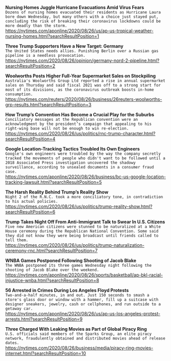 **Nursing Homes Juggle Hurricane Evacuations Amid Virus Fears**\
`Dozens of nursing homes evacuated their residents as Hurricane Laura bore down Wednesday, but many others with a choice just stayed put, concluding the risk of breaking their coronavirus lockdowns could be more deadly than the storm.`\
https://nytimes.com/aponline/2020/08/26/us/ap-us-tropical-weather-nursing-homes.html?searchResultPosition=1

**Three Trump Supporters Have a New Target: Germany**\
`The United States needs allies. Punishing Berlin over a Russian gas pipeline is a needless provocation.`\
https://nytimes.com/2020/08/26/opinion/germany-nord-2-pipeline.html?searchResultPosition=2

**Woolworths Posts Higher Full-Year Supermarket Sales on Stockpiling**\
`Australia's Woolworths Group Ltd reported a rise in annual supermarket sales on Thursday and said fiscal 2021 was off to a strong start for most of its divisions, as the coronavirus outbreak boosts in-home consumption.`\
https://nytimes.com/reuters/2020/08/26/business/26reuters-woolworths-grp-results.html?searchResultPosition=3

**How Trump’s Convention Has Become a Crucial Play for the Suburbs**\
`Conciliatory messages at the Republican convention were an acknowledgment by the president’s campaign that appealing to his right-wing base will not be enough to win re-election.`\
https://nytimes.com/2020/08/26/us/politics/rnc-trump-character.html?searchResultPosition=4

**Google Location-Tracking Tactics Troubled Its Own Engineers**\
`Google's own engineers were troubled by the way the company secretly tracked the movements of people who didn't want to be followed until a 2018 Associated Press investigation uncovered the shadowy surveillance, according to unsealed documents in a consumer fraud case.`\
https://nytimes.com/aponline/2020/08/26/business/bc-us-google-location-tracking-lawsuit.html?searchResultPosition=5

**The Harsh Reality Behind Trump’s Reality Show**\
`Night 2 of the R.N.C. took a more conciliatory tone, in contradiction to his actual policies.`\
https://nytimes.com/2020/08/26/us/politics/trump-reality-show.html?searchResultPosition=6

**Trump Takes Night Off From Anti-Immigrant Talk to Swear In U.S. Citizens**\
`Five new American citizens were stunned to be naturalized at a White House ceremony during the Republican National Convention. Some said they did not know they were being broadcast until friends called to tell them.`\
https://nytimes.com/2020/08/26/us/politics/trump-naturalization-ceremony-rnc.html?searchResultPosition=7

**WNBA Games Postponed Following Shooting of Jacob Blake**\
`The WNBA postponed its three games Wednesday night following the shooting of Jacob Blake over the weekend.`\
https://nytimes.com/aponline/2020/08/26/sports/basketball/ap-bkl-racial-injustice-wnba.html?searchResultPosition=8

**56 Arrested in Crimes During Los Angeles Floyd Protests**\
`Two-and-a-half minutes, in and out. Just 150 seconds to smash a store's glass door or window with a hammer, fill up a suitcase with designer sneakers, jewelry, cash or cellphones, and run outside to a getaway car.`\
https://nytimes.com/aponline/2020/08/26/us/ap-us-los-angeles-protest-arrests.html?searchResultPosition=9

**Three Charged With Leaking Movies as Part of Global Piracy Ring**\
`U.S. officials said members of the Sparks Group, an elite piracy network, fraudulently obtained and distributed movies ahead of release dates.`\
https://nytimes.com/2020/08/26/business/media/piracy-ring-movies-internet.html?searchResultPosition=10


